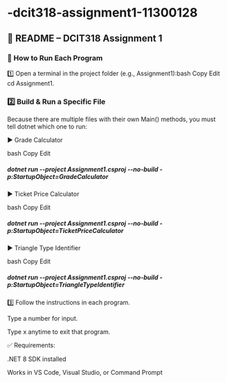 # -dcit318-assignment1-11300128

## 📘 README – DCIT318 Assignment 1
### 🔹 How to Run Each Program
1️⃣ Open a terminal in the project folder (e.g., Assignment1):bash
Copy
Edit
cd Assignment1.

### 2️⃣ Build & Run a Specific File

Because there are multiple files with their own Main() methods, you must tell dotnet which one to run:

▶ Grade Calculator

bash
Copy
Edit
##### dotnet run --project Assignment1.csproj --no-build -p:StartupObject=GradeCalculator
▶ Ticket Price Calculator

bash
Copy
Edit
##### dotnet run --project Assignment1.csproj --no-build -p:StartupObject=TicketPriceCalculator
▶ Triangle Type Identifier

bash
Copy
Edit
##### dotnet run --project Assignment1.csproj --no-build -p:StartupObject=TriangleTypeIdentifier

3️⃣ Follow the instructions in each program.

Type a number for input.

Type x anytime to exit that program.

✅ Requirements:

.NET 8 SDK installed

Works in VS Code, Visual Studio, or Command Prompt

